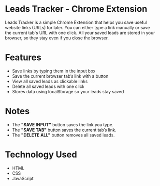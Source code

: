 # Leads Tracker - Chrome Extension

Leads Tracker is a simple Chrome Extension that helps you save useful website links (URLs) for later. You can either type a link manually or save the current tab's URL with one click. All your saved leads are stored in your browser, so they stay even if you close the browser.

# Features

- Save links by typing them in the input box
- Save the current browser tab’s link with a button
- View all saved leads as clickable links
- Delete all saved leads with one click
- Stores data using localStorage so your leads stay saved

# Notes

- The **"SAVE INPUT"** button saves the link you type.
- The **"SAVE TAB"** button saves the current tab’s link.
- The **"DELETE ALL"** button removes all saved leads.

# Technology Used

- HTML
- CSS
- JavaScript